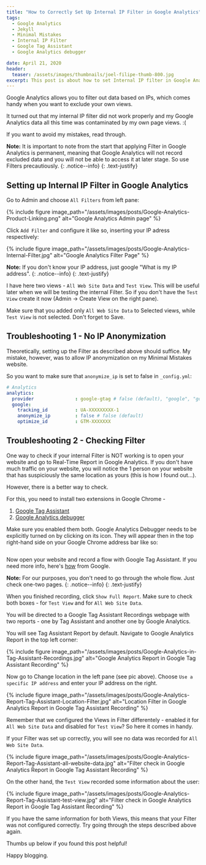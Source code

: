 ```yaml
---
title: "How to Correctly Set Up Internal IP Filter in Google Analytics"
tags:
  - Google Analytics
  - Jekyll
  - Minimal Mistakes
  - Internal IP Filter 
  - Google Tag Assistant
  - Google Analytics debugger

date: April 21, 2020
header:
  teaser: /assets/images/thumbnails/joel-filipe-thumb-800.jpg
excerpt: This post is about how to set Internal IP filter in Google Analytics and check that it is actually working.
---
```



Google Analytics allows you to filter out data based on IPs, which comes handy when you want to exclude your own views. 

It turned out that my internal IP filter did not work properly and my Google Analytics data all this time was contaminated by my own page views. :(

If you want to avoid my mistakes, read through. 

<i class="far fa-sticky-note"></i> **Note:** It is important to note from the start that applying Filter in Google Analytics is permanent, meaning that Google Analytics will not record excluded data and you will not be able to access it at later stage. So use Filters precautiously. 
  {: .notice--info}
  {: .text-justify}


## Setting up Internal IP Filter in Google Analytics
Go to Admin and choose `All Filters` from left pane:

{% include figure image_path="/assets/images/posts/Google-Analytics-Product-Linking.png" alt="Google Analytics Admin page" %}

Click `Add Filter` and configure it like so, inserting your IP adress respectively:

 {% include figure image_path="/assets/images/posts/Google-Analytics-Internal-Filter.jpg" alt="Google Analytics Filter Page" %}

 
<i class="far fa-sticky-note"></i> **Note:** If you don't know your IP address, just google "What is my IP address".
  {: .notice--info}
  {: .text-justify}

I have here two views - `All Web Site Data` and `Test View`. This will be useful later when we will be testing the internal Filter. So if you don't have the `Test View` create it now (Admin -> Create View on the right pane).

Make sure that you added only `All Web Site Data` to Selected views, while `Test View` is not selected. Don't forget to Save.


## Troubleshooting 1 - No IP Anonymization

Theoretically, setting up the Filter as described above should suffice. My mistake, however, was to allow IP anonymization on my Minimal Mistakes website.

So you want to make sure that `anonymize_ip` is set to false in `_config.yml`:

```yml
# Analytics
analytics:
  provider               : google-gtag # false (default), "google", "google-universal", "custom"
  google:
    tracking_id          : UA-XXXXXXXXX-1
    anonymize_ip         : false # false (default)
    optimize_id          : GTM-XXXXXXX
```

## Troubleshooting 2 - Checking Filter

One way to check if your internal Filter is NOT working is to open your website and go to Real-Time Report in Google Analytics. If you don't have much traffic on your website, you will notice the 1 person on your website that has suspiciously the same location as yours (this is how I found out...).

However, there is a better way to check. 

For this, you need to install two extensions in Google Chrome - 

1. [Google Tag Assistant](https://chrome.google.com/webstore/detail/tag-assistant-by-google/kejbdjndbnbjgmefkgdddjlbokphdefk?hl=en)
2. [Google Analytics debugger](https://chrome.google.com/webstore/detail/google-analytics-debugger/jnkmfdileelhofjcijamephohjechhna?hl=en)

Make sure you enabled them both. Google Analytics Debugger needs to be explicitly turned on by clicking on its icon. They will appear then in the top right-hand side on your Google Chrome address bar like so:



<figure style="width: 50%" class="align-center">
  <img src="{{ site.url }}{{ site.baseurl }}/assets/images/posts/Google-Analytics-Debugger-Tag-Assistant-icons.jpg" alt="">
</figure> 



Now open your website and record a flow with Google Tag Assistant. If you need more info, here's [how](https://support.google.com/analytics/answer/6280771) from Google.

<i class="far fa-sticky-note"></i> **Note:** For our purposes, you don't need to go through the whole flow. Just check one-two pages.
  {: .notice--info}
  {: .text-justify}


When you finished recording, click `Show Full Report`. Make sure to check both boxes - for `Test View` and for `All Web Site Data`.

You will be directed to a Google Tag Assistant Recordings webpage with two reports - one by Tag Assistant and another one by Google Analytics. 

You will see Tag Assistant Report by default. Navigate to Google Analytics Report in the top left corner:

{% include figure image_path="/assets/images/posts/Google-Analytics-in-Tag-Assistant-Recordings.jpg" alt="Google Analytics Report in Google Tag Assistant Recording" %}

Now go to Change location in the left pane (see pic above). Choose `Use a specific IP address` and enter your IP address on the right.

{% include figure image_path="/assets/images/posts/Google-Analytics-Report-Tag-Assistant-Location-Filter.jpg" alt="Location Filter in Google Analytics Report in Google Tag Assistant Recording" %}


Remember that we configured the Views in Filter differentely - enabled it for `All Web Site Data` and disabled for `Test View`? So here it comes in handy.

If your Filter was set up correctly, you will see no data was recorded for `All Web Site Data`. 


{% include figure image_path="/assets/images/posts/Google-Analytics-Report-Tag-Assistant-all-website-data.jpg" alt="Filter check in Google Analytics Report in Google Tag Assistant Recording" %}


On the other hand, the `Test View` recorded some information about the user:

{% include figure image_path="/assets/images/posts/Google-Analytics-Report-Tag-Assistant-test-view.jpg" alt="Filter check in Google Analytics Report in Google Tag Assistant Recording" %}

If you have the same information for both Views, this means that your Filter was not configured correctly. Try going through the steps described above again.

Thumbs up below if you found this post helpful! 

Happy blogging.